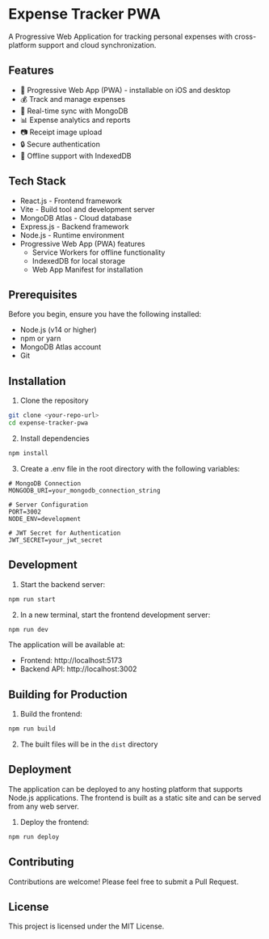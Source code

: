 # Expense Tracker PWA

A Progressive Web Application for tracking personal expenses with cross-platform support and cloud synchronization.

## Features

- 📱 Progressive Web App (PWA) - installable on iOS and desktop
- 💰 Track and manage expenses
- 🔄 Real-time sync with MongoDB
- 📊 Expense analytics and reports
- 📷 Receipt image upload
- 🔒 Secure authentication
- 📵 Offline support with IndexedDB

## Tech Stack

- React.js - Frontend framework
- Vite - Build tool and development server
- MongoDB Atlas - Cloud database
- Express.js - Backend framework
- Node.js - Runtime environment
- Progressive Web App (PWA) features
  - Service Workers for offline functionality
  - IndexedDB for local storage
  - Web App Manifest for installation

## Prerequisites

Before you begin, ensure you have the following installed:

- Node.js (v14 or higher)
- npm or yarn
- MongoDB Atlas account
- Git

## Installation

1. Clone the repository
```bash
git clone <your-repo-url>
cd expense-tracker-pwa
```

2. Install dependencies
```bash
npm install
```

3. Create a .env file in the root directory with the following variables:
```env
# MongoDB Connection
MONGODB_URI=your_mongodb_connection_string

# Server Configuration
PORT=3002
NODE_ENV=development

# JWT Secret for Authentication
JWT_SECRET=your_jwt_secret
```

## Development

1. Start the backend server:
```bash
npm run start
```

2. In a new terminal, start the frontend development server:
```bash
npm run dev
```

The application will be available at:
- Frontend: http://localhost:5173
- Backend API: http://localhost:3002

## Building for Production

1. Build the frontend:
```bash
npm run build
```

2. The built files will be in the `dist` directory

## Deployment

The application can be deployed to any hosting platform that supports Node.js applications. The frontend is built as a static site and can be served from any web server.

1. Deploy the frontend:
```bash
npm run deploy
```

## Contributing

Contributions are welcome! Please feel free to submit a Pull Request.

## License

This project is licensed under the MIT License.